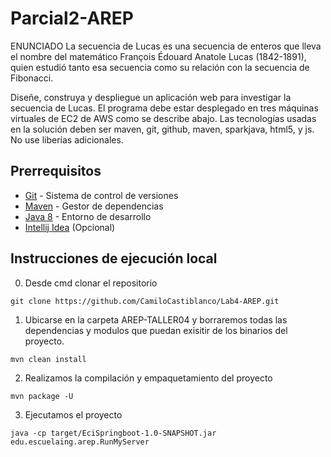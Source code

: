 # Parcial2-AREP
ENUNCIADO
La secuencia de Lucas es una secuencia de enteros que lleva el nombre del matemático François Édouard Anatole Lucas (1842-1891), quien estudió tanto esa secuencia como su relación con la secuencia de Fibonacci.

Diseñe, construya y despliegue un aplicación web para investigar la secuencia de Lucas. El programa debe estar desplegado en tres máquinas virtuales de EC2 de AWS como se describe abajo. Las tecnologías usadas en la solución deben ser maven, git, github, maven, sparkjava, html5, y js. No use liberías adicionales.
## **Prerrequisitos**

-   [Git](https://git-scm.com/downloads) - Sistema de control de versiones
-   [Maven](https://maven.apache.org/download.cgi) - Gestor de dependencias
-   [Java 8](https://www.java.com/download/ie_manual.jsp) - Entorno de desarrollo
-   [Intellij Idea](https://www.jetbrains.com/es-es/idea/download/) (Opcional)


## **Instrucciones de ejecución local**

0. Desde cmd clonar el repositorio

```git
git clone https://github.com/CamiloCastiblanco/Lab4-AREP.git
```


1. Ubicarse en la carpeta AREP-TALLER04 y borraremos todas las dependencias y modulos que puedan exisitir de los binarios del proyecto.
```maven
mvn clean install
```

2. Realizamos la compilación y empaquetamiento del proyecto
```maven
mvn package -U
```

3. Ejecutamos el proyecto
```maven
java -cp target/EciSpringboot-1.0-SNAPSHOT.jar edu.escuelaing.arep.RunMyServer
```
